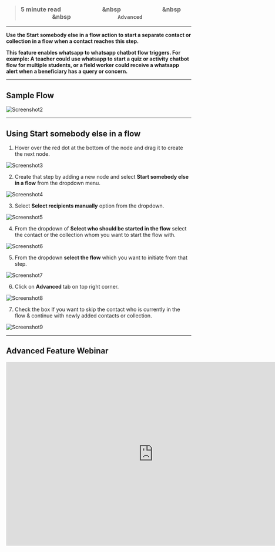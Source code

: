 > ### **5 minute read &nbsp; &nbsp; &nbsp; &nbsp; &nbsp; &nbsp; &nbsp; &nbsp; &nbsp; &nbsp; &nbsp; &nbsp; &nbsp; &nbsp; &nbsp &nbsp; &nbsp; &nbsp; &nbsp; &nbsp; &nbsp; &nbsp; &nbsp; &nbsp; &nbsp; &nbsp; &nbsp; &nbsp; &nbsp; &nbsp &nbsp; &nbsp; &nbsp; &nbsp; &nbsp; &nbsp; &nbsp; &nbsp; &nbsp; &nbsp; &nbsp; &nbsp; &nbsp; &nbsp; &nbsp &nbsp; &nbsp; &nbsp; &nbsp; &nbsp; &nbsp; &nbsp; &nbsp; &nbsp; &nbsp; &nbsp; &nbsp; &nbsp; &nbsp; &nbsp; &nbsp; `Advanced`**
___

**Use the Start somebody else in a flow action to start a separate contact or collection in a flow when a contact reaches this step.**

**This feature enables whatsapp to whatsapp chatbot flow triggers. For example:  A teacher could use whatsapp to start a quiz or activity chatbot flow for multiple students, or a field worker could receive a whatsapp alert when a beneficiary has a query or concern.**

___
## Sample Flow

![Screenshot2](https://github.com/glific/docs/assets/130072273/e6a94582-5250-4da7-a0c2-0db73f200222)

___
## Using Start somebody else in a flow 


1. Hover over the red dot at the bottom of the node and drag it to create the next node.

![Screenshot3](https://github.com/glific/docs/assets/130072273/ac15431b-0b62-4678-8de2-8dc1f15090da)
<br />


2. Create that step by adding a new node and select **Start somebody else in a flow** from the dropdown menu.

![Screenshot4](https://github.com/glific/docs/assets/130072273/50111775-34d0-4697-a709-8ce26a141512)
<br />


3. Select **Select recipients manually** option from the dropdown. 

![Screenshot5](https://github.com/glific/docs/assets/130072273/f72f7cac-447b-4b4b-ab2d-7698743570d0)
<br />


4. From the dropdown of  **Select who should be started in the flow** select the contact or the collection whom you want to start the flow with. 

![Screenshot6](https://github.com/glific/docs/assets/130072273/a209c9aa-8e38-4348-b028-db72faf75257)
<br />


5. From the dropdown **select the flow** which you want to initiate from that step.

![Screenshot7](https://github.com/glific/docs/assets/130072273/161d19cc-944c-4d7c-9b79-94b69ef832bb)
<br />


6. Click on **Advanced** tab on top right corner. 

![Screenshot8](https://github.com/glific/docs/assets/130072273/673b91e5-174b-46e9-bac7-5d6175690064)
<br />


7. Check the box If you want to skip the contact who is currently in the flow & continue with newly added contacts or collection.

![Screenshot9](https://github.com/glific/docs/assets/130072273/e7b4fb22-95fa-4a7c-9f2f-99f6ee727934)
<br />

___
## Advanced Feature Webinar

<iframe width="800" height="500" src="https://www.youtube.com/embed/HgFRY7C2om0" title="YouTube video player" frameborder="0" allow="accelerometer; autoplay; clipboard-write; encrypted-media; gyroscope; picture-in-picture; web-share" allowfullscreen></iframe>


